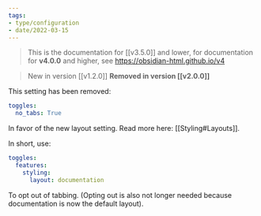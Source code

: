```yaml
---
tags:
- type/configuration
- date/2022-03-15
---
```

> This is the documentation for [[v3.5.0]] and lower, for documentation for **v4.0.0** and higher, see https://obsidian-html.github.io/v4


> New in version [[v1.2.0]]
> **Removed in version [[v2.0.0]]**

This setting has been removed:
``` yaml
toggles:
  no_tabs: True
```

In favor of the new layout setting. Read more here: [[Styling#Layouts]].

In short, use:
``` yaml
toggles:
  features:
    styling: 
      layout: documentation
```

To opt out of tabbing. (Opting out is also not longer needed because documentation is now the default layout).